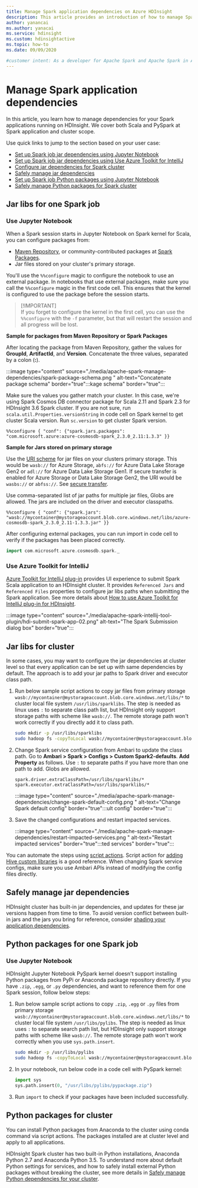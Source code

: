 ```yaml
---
title: Manage Spark application dependencies on Azure HDInsight
description: This article provides an introduction of how to manage Spark dependencies in HDInsight Spark cluster for PySpark and Scala applications.
author: yanancai
ms.author: yanacai
ms.service: hdinsight
ms.custom: hdinsightactive
ms.topic: how-to
ms.date: 09/09/2020

#customer intent: As a developer for Apache Spark and Apache Spark in Azure HDInsight, I want to learn how to manage my Spark application dependencies and install packages on my HDInsight cluster.
---
```


# Manage Spark application dependencies

In this article, you learn how to manage dependencies for your Spark applications running on HDInsight. We cover both Scala and PySpark at Spark application and cluster scope.

Use quick links to jump to the section based on your user case:
* [Set up Spark job jar dependencies using Jupyter Notebook](#use-jupyter-notebook)
* [Set up Spark job jar dependencies using Use Azure Toolkit for IntelliJ](#use-azure-toolkit-for-intellij)
* [Configure jar dependencies for Spark cluster](#jar-libs-for-cluster)
* [Safely manage jar dependencies](#safely-manage-jar-dependencies)
* [Set up Spark job Python packages using Jupyter Notebook](#use-jupyter-notebook-1)
* [Safely manage Python packages for Spark cluster](#python-packages-for-cluster)

## Jar libs for one Spark job
### Use Jupyter Notebook
When a Spark session starts in Jupyter Notebook on Spark kernel for Scala, you can configure packages from:

* [Maven Repository](https://search.maven.org/), or community-contributed packages at [Spark Packages](https://spark-packages.org/).
* Jar files stored on your cluster's primary storage.

You'll use the `%%configure` magic to configure the notebook to use an external package. In notebooks that use external packages, make sure you call the `%%configure` magic in the first code cell. This ensures that the kernel is configured to use the package before the session starts.

>
>[!IMPORTANT]  
>If you forget to configure the kernel in the first cell, you can use the `%%configure` with the `-f` parameter, but that will restart the session and all progress will be lost.

**Sample for packages from Maven Repository or Spark Packages**

After locating the package from Maven Repository, gather the values for **GroupId**, **ArtifactId**, and **Version**. Concatenate the three values, separated by a colon (**:**).

   :::image type="content" source="./media/apache-spark-manage-dependencies/spark-package-schema.png " alt-text="Concatenate package schema" border="true":::kage schema" border="true":::

Make sure the values you gather match your cluster. In this case, we're using Spark Cosmos DB connector package for Scala 2.11 and Spark 2.3 for HDInsight 3.6 Spark cluster. If you are not sure, run `scala.util.Properties.versionString` in code cell on Spark kernel to get cluster Scala version. Run `sc.version` to get cluster Spark version.

```
%%configure { "conf": {"spark.jars.packages": "com.microsoft.azure:azure-cosmosdb-spark_2.3.0_2.11:1.3.3" }}
```

**Sample for Jars stored on primary storage**

Use the [URI scheme](../hdinsight-hadoop-linux-information.md#URI-and-scheme) for jar files on your clusters primary storage. This would be `wasb://` for Azure Storage, `abfs://` for Azure Data Lake Storage Gen2 or `adl://` for Azure Data Lake Storage Gen1. If secure transfer is enabled for Azure Storage or Data Lake Storage Gen2, the URI would be `wasbs://` or `abfss://`. See [secure transfer](../../storage/common/storage-require-secure-transfer.md).

Use comma-separated list of jar paths for multiple jar files, Globs are allowed. The jars are included on the driver and executor classpaths.

```
%%configure { "conf": {"spark.jars": "wasb://mycontainer@mystorageaccount.blob.core.windows.net/libs/azure-cosmosdb-spark_2.3.0_2.11-1.3.3.jar" }}
```

After configuring external packages, you can run import in code cell to verify if the packages has been placed correctly.

```scala
import com.microsoft.azure.cosmosdb.spark._
```

### Use Azure Toolkit for IntelliJ
[Azure Toolkit for IntelliJ plug-in](./apache-spark-intellij-tool-plugin.md) provides UI experience to submit Spark Scala application to an HDInsight cluster. It provides `Referenced Jars` and `Referenced Files` properties to configure jar libs paths when submitting the Spark application. See more details about [How to use Azure Toolkit for IntelliJ plug-in for HDInsight](./apache-spark-intellij-tool-plugin.md#run-a-spark-scala-application-on-an-hdinsight-spark-cluster).

:::image type="content" source="./media/apache-spark-intellij-tool-plugin/hdi-submit-spark-app-02.png" alt-text="The Spark Submission dialog box" border="true":::

## Jar libs for cluster
In some cases, you may want to configure the jar dependencies at cluster level so that every application can be set up with same dependencies by default. The approach is to add your jar paths to Spark driver and executor class path.

1. Run below sample script actions to copy jar files from primary storage `wasb://mycontainer@mystorageaccount.blob.core.windows.net/libs/*` to cluster local file system `/usr/libs/sparklibs`. The step is needed as linux uses `:` to separate class path list, but HDInsight only support storage paths with scheme like `wasb://`. The remote storage path won't work correctly if you directly add it to class path.

    ```bash
    sudo mkdir -p /usr/libs/sparklibs
    sudo hadoop fs -copyToLocal wasb://mycontainer@mystorageaccount.blob.core.windows.net/libs/*.* /usr/libs/sparklibs
    ```

2. Change Spark service configuration from Ambari to update the class path. Go to **Ambari > Spark > Configs > Custom Spark2-defaults**. **Add Property** as follows. Use `:` to separate paths if you have more than one path to add. Globs are allowed.

    ```
    spark.driver.extraClassPath=/usr/libs/sparklibs/*
    spark.executor.extraClassPath=/usr/libs/sparklibs/*
    ```

   :::image type="content" source="./media/apache-spark-manage-dependencies/change-spark-default-config.png " alt-text="Change Spark default config" border="true":::ult config" border="true":::

3. Save the changed configurations and restart impacted services.

   :::image type="content" source="./media/apache-spark-manage-dependencies/restart-impacted-services.png " alt-text="Restart impacted services" border="true":::ted services" border="true":::

You can automate the steps using [script actions](../hdinsight-hadoop-customize-cluster-linux.md). Script action for [adding Hive custom libraries](https://hdiconfigactions.blob.core.windows.net/linuxsetupcustomhivelibsv01/setup-customhivelibs-v01.sh) is a good reference. When changing Spark service configs, make sure you use Ambari APIs instead of modifying the config files directly. 

## Safely manage jar dependencies
HDInsight cluster has built-in jar dependencies, and updates for these jar versions happen from time to time. To avoid version conflict between built-in jars and the jars you bring for reference, consider [shading your application dependencies](./safely-manage-jar-dependency.md).

## Python packages for one Spark job
### Use Jupyter Notebook
HDInsight Jupyter Notebook PySpark kernel doesn't support installing Python packages from PyPi or Anaconda package repository directly. If you have `.zip`, `.egg`, or `.py` dependencies, and want to reference them for one Spark session, follow below steps:

1. Run below sample script actions to copy `.zip`, `.egg` or `.py` files from primary storage `wasb://mycontainer@mystorageaccount.blob.core.windows.net/libs/*` to cluster local file system `/usr/libs/pylibs`. The step is needed as linux uses `:` to separate search path list, but HDInsight only support storage paths with scheme like `wasb://`. The remote storage path won't work correctly when you use `sys.path.insert`.

    ```bash
    sudo mkdir -p /usr/libs/pylibs
    sudo hadoop fs -copyToLocal wasb://mycontainer@mystorageaccount.blob.core.windows.net/libs/*.* /usr/libs/pylibs
    ```

2. In your notebook, run below code in a code cell with PySpark kernel:

   ```python
   import sys
   sys.path.insert(0, "/usr/libs/pylibs/pypackage.zip")
   ```

3. Run `import` to check if your packages have been included successfully.  

## Python packages for cluster
You can install Python packages from Anaconda to the cluster using conda command via script actions. The packages installed are at cluster level and apply to all applications. 

HDInsight Spark cluster has two built-in Python installations, Anaconda Python 2.7 and Anaconda Python 3.5. To understand more about default Python settings for services, and how to safely install external Python packages without breaking the cluster, see more details in [Safely manage Python dependencies for your cluster](./apache-spark-python-package-installation.md).
